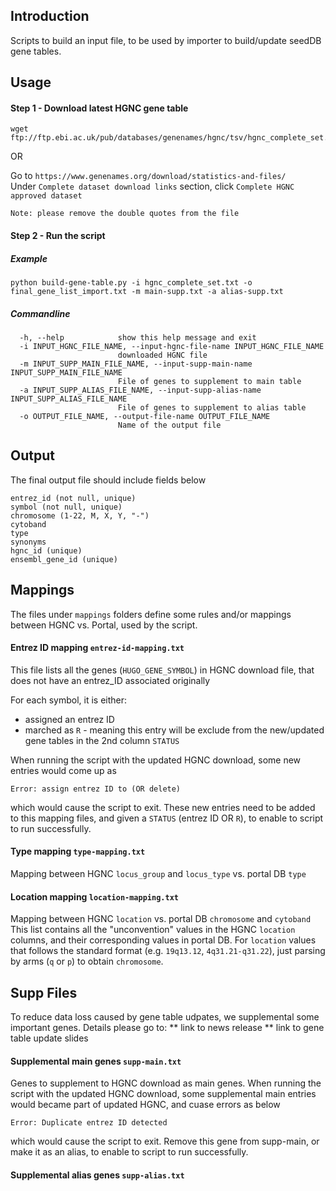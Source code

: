 ## Introduction

Scripts to build an input file, to be used by importer to build/update seedDB gene tables.

## Usage

#### Step 1 - Download latest HGNC gene table

```
wget ftp://ftp.ebi.ac.uk/pub/databases/genenames/hgnc/tsv/hgnc_complete_set.txt
```

OR

Go to `https://www.genenames.org/download/statistics-and-files/`  
Under `Complete dataset download links` section, click `Complete HGNC approved dataset`  

```Note: please remove the double quotes from the file```

#### Step 2 - Run the script

##### Example
```
python build-gene-table.py -i hgnc_complete_set.txt -o final_gene_list_import.txt -m main-supp.txt -a alias-supp.txt
```
##### Commandline
```
  -h, --help            show this help message and exit
  -i INPUT_HGNC_FILE_NAME, --input-hgnc-file-name INPUT_HGNC_FILE_NAME
                        downloaded HGNC file
  -m INPUT_SUPP_MAIN_FILE_NAME, --input-supp-main-name INPUT_SUPP_MAIN_FILE_NAME
                        File of genes to supplement to main table
  -a INPUT_SUPP_ALIAS_FILE_NAME, --input-supp-alias-name INPUT_SUPP_ALIAS_FILE_NAME
                        File of genes to supplement to alias table
  -o OUTPUT_FILE_NAME, --output-file-name OUTPUT_FILE_NAME
                        Name of the output file
```

## Output

The final output file should include fields below

```
entrez_id (not null, unique)
symbol (not null, unique)
chromosome (1-22, M, X, Y, "-")
cytoband
type
synonyms
hgnc_id (unique)
ensembl_gene_id (unique)
```

## Mappings
The files under `mappings` folders define some rules and/or mappings between HGNC vs. Portal, used by the script. 

#### Entrez ID mapping `entrez-id-mapping.txt`

This file lists all the genes (`HUGO_GENE_SYMBOL`) in HGNC download file, that does not have an entrez_ID associated originally

For each symbol, it is either:
- assigned an entrez ID
- marched as `R` - meaning this entry will be exclude from the new/updated gene tables
in the 2nd column `STATUS`

When running the script with the updated HGNC download, some new entries would come up as 
```
Error: assign entrez ID to (OR delete)
```
which would cause the script to exit. 
These new entries need to be added to this mapping files, and given a `STATUS` (entrez ID OR `R`),
to enable to script to run successfully. 

#### Type mapping `type-mapping.txt`
Mapping between HGNC `locus_group` and `locus_type` vs. portal DB `type`

#### Location mapping `location-mapping.txt`
Mapping between HGNC `location` vs. portal DB `chromosome` and `cytoband`
This list contains all the "unconvention" values in the HGNC `location` columns, and their corresponding values in portal DB. 
For `location` values that follows the standard format (e.g. `19q13.12`, `4q31.21-q31.22`), just parsing by arms (`q` or `p`) to obtain `chromosome`.

## Supp Files
To reduce data loss caused by gene table udpates, we supplemental some important genes. 
Details please go to:
** link to news release
** link to gene table update slides

#### Supplemental main genes `supp-main.txt`
Genes to supplement to HGNC download as main genes.
When running the script with the updated HGNC download, some supplemental main entries would became part of updated HGNC, 
and cuase errors as below 
```
Error: Duplicate entrez ID detected
```
which would cause the script to exit. 
Remove this gene from supp-main, or make it as an alias, to enable to script to run successfully. 

#### Supplemental alias genes `supp-alias.txt`

